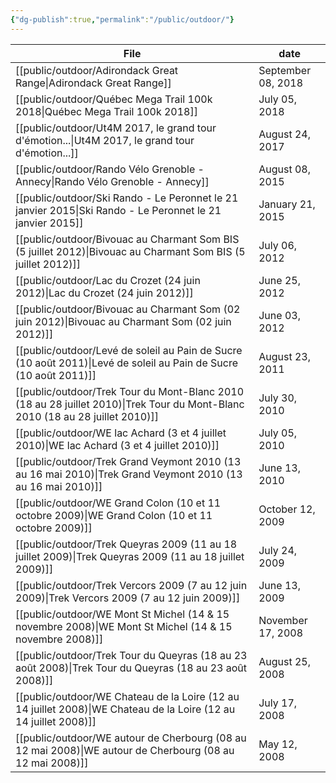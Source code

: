 ```yaml
---
{"dg-publish":true,"permalink":"/public/outdoor/"}
---
```



| File                                                                                                                             | date               |
| -------------------------------------------------------------------------------------------------------------------------------- | ------------------ |
| [[public/outdoor/Adirondack Great Range\|Adirondack Great Range]]                                                             | September 08, 2018 |
| [[public/outdoor/Québec Mega Trail 100k 2018\|Québec Mega Trail 100k 2018]]                                                   | July 05, 2018      |
| [[public/outdoor/Ut4M 2017, le grand tour d'émotion...\|Ut4M 2017, le grand tour d'émotion...]]                               | August 24, 2017    |
| [[public/outdoor/Rando Vélo Grenoble - Annecy\|Rando Vélo Grenoble - Annecy]]                                                 | August 08, 2015    |
| [[public/outdoor/Ski Rando - Le Peronnet le 21 janvier 2015\|Ski Rando - Le Peronnet le 21 janvier 2015]]                     | January 21, 2015   |
| [[public/outdoor/Bivouac au Charmant Som BIS (5 juillet 2012)\|Bivouac au Charmant Som BIS (5 juillet 2012)]]                 | July 06, 2012      |
| [[public/outdoor/Lac du Crozet (24 juin 2012)\|Lac du Crozet (24 juin 2012)]]                                                 | June 25, 2012      |
| [[public/outdoor/Bivouac au Charmant Som (02 juin 2012)\|Bivouac au Charmant Som (02 juin 2012)]]                             | June 03, 2012      |
| [[public/outdoor/Levé de soleil au Pain de Sucre (10 août 2011)\|Levé de soleil au Pain de Sucre (10 août 2011)]]             | August 23, 2011    |
| [[public/outdoor/Trek Tour du Mont-Blanc 2010 (18 au 28 juillet 2010)\|Trek Tour du Mont-Blanc 2010 (18 au 28 juillet 2010)]] | July 30, 2010      |
| [[public/outdoor/WE lac Achard (3 et 4 juillet 2010)\|WE lac Achard (3 et 4 juillet 2010)]]                                   | July 05, 2010      |
| [[public/outdoor/Trek Grand Veymont 2010 (13 au 16 mai 2010)\|Trek Grand Veymont 2010 (13 au 16 mai 2010)]]                   | June 13, 2010      |
| [[public/outdoor/WE Grand Colon (10 et 11 octobre 2009)\|WE Grand Colon (10 et 11 octobre 2009)]]                             | October 12, 2009   |
| [[public/outdoor/Trek Queyras 2009 (11 au 18 juillet 2009)\|Trek Queyras 2009 (11 au 18 juillet 2009)]]                       | July 24, 2009      |
| [[public/outdoor/Trek Vercors 2009 (7 au 12 juin 2009)\|Trek Vercors 2009 (7 au 12 juin 2009)]]                               | June 13, 2009      |
| [[public/outdoor/WE Mont St Michel (14 & 15 novembre 2008)\|WE Mont St Michel (14 & 15 novembre 2008)]]                       | November 17, 2008  |
| [[public/outdoor/Trek Tour du Queyras (18 au 23 août 2008)\|Trek Tour du Queyras (18 au 23 août 2008)]]                       | August 25, 2008    |
| [[public/outdoor/WE Chateau de la Loire (12 au 14 juillet 2008)\|WE Chateau de la Loire (12 au 14 juillet 2008)]]             | July 17, 2008      |
| [[public/outdoor/WE autour de Cherbourg (08 au 12 mai 2008)\|WE autour de Cherbourg (08 au 12 mai 2008)]]                     | May 12, 2008       |

